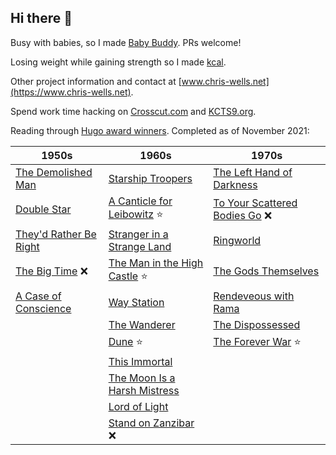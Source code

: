 ## Hi there 👋

Busy with babies, so I made [Baby Buddy](https://github.com/babybuddy/babybuddy). PRs welcome!

Losing weight while gaining strength so I made [kcal](https://github.com/kcal-app/kcal).

Other project information and contact at [www.chris-wells.net](https://www.chris-wells.net).

Spend work time hacking on [Crosscut.com](https://crosscut.com) and [KCTS9.org](https://www.kcts9.org).

Reading through [Hugo award winners](https://en.wikipedia.org/wiki/Hugo_Award_for_Best_Novel). Completed as of November 2021:

| 1950s  | 1960s | 1970s |
| ------------- | ------------- | ------------- |
| [The Demolished Man](https://en.wikipedia.org/wiki/The_Demolished_Man) | [Starship Troopers](https://en.wikipedia.org/wiki/Starship_Troopers) | [The Left Hand of Darkness](https://en.wikipedia.org/wiki/The_Left_Hand_of_Darkness) |
| [Double Star](https://en.wikipedia.org/wiki/Double_Star) | [A Canticle for Leibowitz](https://en.wikipedia.org/wiki/A_Canticle_for_Leibowitz) ⭐ | [To Your Scattered Bodies Go](https://en.wikipedia.org/wiki/To_Your_Scattered_Bodies_Go) ❌ |
| [They'd Rather Be Right](https://en.wikipedia.org/wiki/They%27d_Rather_Be_Right) | [Stranger in a Strange Land](https://en.m.wikipedia.org/wiki/Stranger_in_a_Strange_Land) | [Ringworld](https://en.wikipedia.org/wiki/Ringworld) |
| [The Big Time](https://en.wikipedia.org/wiki/The_Big_Time_(novel)) ❌ | [The Man in the High Castle](https://en.wikipedia.org/wiki/The_Man_in_the_High_Castle) ⭐ | [The Gods Themselves](https://en.wikipedia.org/wiki/The_Gods_Themselves) |
| [A Case of Conscience](https://en.wikipedia.org/wiki/A_Case_of_Conscience) | [Way Station](https://en.wikipedia.org/wiki/Way_Station_(novel)) | [Rendeveous with Rama](https://en.wikipedia.org/wiki/Rendezvous_with_Rama) |
| | [The Wanderer](https://en.wikipedia.org/wiki/The_Wanderer_(Leiber_novel)) | [The Dispossessed](https://en.m.wikipedia.org/wiki/The_Dispossessed) |
| | [Dune](https://en.wikipedia.org/wiki/Dune_(novel)) ⭐ | [The Forever War](https://en.m.wikipedia.org/wiki/The_Forever_War) ⭐ |
| | [This Immortal](https://en.wikipedia.org/wiki/This_Immortal) |
| | [The Moon Is a Harsh Mistress](https://en.wikipedia.org/wiki/The_Moon_Is_a_Harsh_Mistress) |
| | [Lord of Light](https://en.wikipedia.org/wiki/Lord_of_Light) |
| | [Stand on Zanzibar](https://en.wikipedia.org/wiki/Stand_on_Zanzibar) ❌ |
